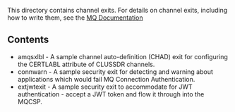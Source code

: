 
This directory contains channel exits. For details on channel exits, including how to write them, see the [MQ Documentation](https://www.ibm.com/docs/en/ibm-mq/latest?topic=services-channel-exit-programs-messaging-channels)

## Contents

* amqsxlbl - A sample channel auto-definition (CHAD) exit for configuring the CERTLABL attribute of CLUSSDR channels.
* connwarn - A sample security exit for detecting and warning about applications which would fail MQ Connection Authentication.
* extjwtexit - A sample security exit to accommodate for JWT authentication - accept a JWT token and flow it through into the MQCSP.
